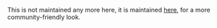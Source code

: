 This is not maintained any more here, it is maintained [here](https://github.com/Ethereum-community/Ethereum-introduction/wiki/Ethereum-introduction), for a more community-friendly look.

